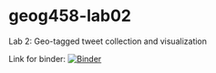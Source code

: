 # geog458-lab02
Lab 2: Geo-tagged tweet collection and visualization

Link for binder:
[![Binder](https://mybinder.org/badge_logo.svg)](https://mybinder.org/v2/gh/kiku511/geog458-lab02/master)
